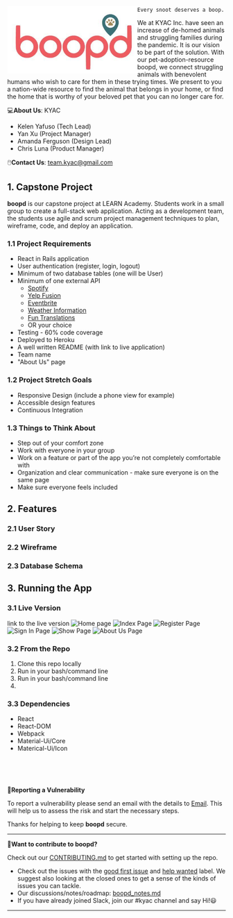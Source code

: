 # <img align="left" width="300" src="./img/logo.jpg"/>

```
Every snoot deserves a boop.
```
We at KYAC Inc. have seen an increase of de-homed animals and struggling families during the pandemic. It is our vision to be part of the solution. With our pet-adoption-resource boopd, we connect struggling animals with benevolent humans who wish to care for them in these trying times. We present to you a nation-wide resource to find the animal that belongs in your home, or find the home that is worthy of your beloved pet that you can no longer care for.

:computer:**About Us**: KYAC
- Kelen Yafuso (Tech Lead)
- Yan Xu (Project Manager)
- Amanda Ferguson (Design Lead)
- Chris Luna (Product Manager)

:computer_mouse:**Contact Us**: team.kyac@gmail.com

## 1. Capstone Project 
**boopd** is our capstone project at LEARN Academy. Students work in a small group to create a full-stack web application. Acting as a development team, the students use agile and scrum project management techniques to plan, wireframe, code, and deploy an application.

### 1.1 Project Requirements
- React in Rails application
- User authentication (register, login, logout)
- Minimum of two database tables (one will be User)
- Minimum of one external API
  - [ Spotify ](https://developer.spotify.com/documentation/web-api/)
  - [ Yelp Fusion ](https://www.yelp.com/fusion)
  - [ Eventbrite ](https://www.eventbrite.com/platform/api)
  - [ Weather Information ](https://weatherstack.com/documentation)
  - [ Fun Translations ](https://funtranslations.com/api/)
  - OR your choice
- Testing - 60% code coverage
- Deployed to Heroku
- A well written README (with link to live application)
- Team name
- "About Us" page

### 1.2 Project Stretch Goals
- Responsive Design (include a phone view for example)
- Accessible design features
- Continuous Integration

### 1.3 Things to Think About
- Step out of your comfort zone
- Work with everyone in your group
- Work on a feature or part of the app you’re not completely comfortable with
- Organization and clear communication - make sure everyone is on the same page
- Make sure everyone feels included

## 2. Features
### 2.1 User Story
### 2.2 Wireframe
### 2.3 Database Schema

## 3. Running the App
### 3.1 Live Version
link to the live version
![Home page](./img/home.jpg)
![Index Page]()
![Register Page]()
![Sign In Page]()
![Show Page]()
![About Us Page]()

### 3.2 From the Repo
1. Clone this repo locally
2. Run in your bash/command line
3. Run  in your bash/command line
4. 

### 3.3 Dependencies
- React
- React-DOM
- Webpack
- Material-Ui/Core
- Materical-Ui/Icon
<br/>
<br/>
<br/>

:thought_balloon:**Reporting a Vulnerability**

To report a vulnerability please send an email with the details to [Email](team.kyac@gmail.com). This will help us to assess the risk and start the necessary steps.

Thanks for helping to keep **boopd** secure.

---

:thought_balloon:**Want to contribute to boopd?**

Check out our [CONTRIBUTING.md]() to get started with setting up the repo.
- Check out the issues with the [good first issue]() and [help wanted]() label. We suggest also looking at the closed ones to get a sense of the kinds of issues you can tackle.
- Our discussions/notes/roadmap: [boopd_notes.md]()
- If you have already joined Slack, join our #kyac channel and say Hi!:smiley:

---
